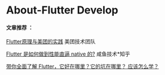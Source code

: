 # About-Flutter Develop

#### 文章推荐 ：

[Flutter原理与美团的实践](https://juejin.cn/post/6844903654802063373) 美团技术团队

[Flutter 是如何做到性能直逼 native 的?](https://www.zhihu.com/question/289992028) 咸鱼技术*知乎

[带你全面了解 Flutter，它好在哪里？它的坑在哪里？ 应该怎么学？](https://mp.weixin.qq.com/s/CxWO9M8x7I2qOHtzXsxF8g)











